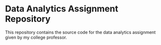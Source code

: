 # Data Analytics Assignment Repository

This repository contains the source code for the data analytics assignment given by my college professor.